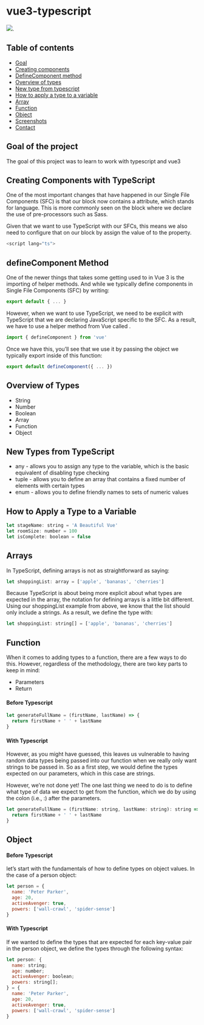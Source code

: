 # vue3-typescript
![](https://img.shields.io/badge/made%20with-vue.js-green?logo=vue.js).

## Table of contents
* [Goal](#goal-of-theproject)
* [Creating components](#creating-components-with-typescript)
* [DefineComponent method](#definecomponent-method)
* [Overview of types](#overview-of-types)
* [New type from typescript](#new-types-from-typescript)
* [How to apply a type to a variable](#how-to-apply-a-type-to-a-variable)
* [Array](#array)
* [Function](#function)
* [Object](#object)
* [Screenshots](#screenshots)
* [Contact](#contact)

## Goal of the project
The goal of this project was to learn to work with typescript and vue3

## Creating Components with TypeScript
One of the most important changes that have happened in our Single File Components (SFC) is that our block now contains a attribute, which stands for language. This is more commonly seen on the block where we declare the use of pre-processors such as Sass.

Given that we want to use TypeScript with our SFCs, this means we also need to configure that on our block by assign the value of to the property.
```js
<script lang="ts">
```
## defineComponent Method
One of the newer things that takes some getting used to in Vue 3 is the importing of helper methods. And while we typically define components in Single File Components (SFC) by writing:

```js
export default { ... }
```
However, when we want to use TypeScript, we need to be explicit with TypeScript that we are declaring JavaScript specific to the SFC. As a result, we have to use a helper method from Vue called .

```js
import { defineComponent } from 'vue'
```
Once we have this, you’ll see that we use it by passing the object we typically export inside of this function:
```js
export default defineComponent({ ... })
```

## Overview of Types
- String
- Number
- Boolean
- Array
- Function
- Object

## New Types from TypeScript
- any - allows you to assign any type to the variable, which is the basic equivalent of disabling type checking
- tuple - allows you to define an array that contains a fixed number of elements with certain types
- enum - allows you to define friendly names to sets of numeric values

## How to Apply a Type to a Variable
```js
let stageName: string = 'A Beautiful Vue'
let roomSize: number = 100
let isComplete: boolean = false
```

## Arrays
In TypeScript, defining arrays is not as straightforward as saying:
```js
let shoppingList: array = ['apple', 'bananas', 'cherries']
```

Because TypeScript is about being more explicit about what types are expected in the array, the notation for defining arrays is a little bit different. Using our shoppingList example from above, we know that the list should only include a strings. As a result, we define the type with:

```js
let shoppingList: string[] = ['apple', 'bananas', 'cherries']
```

## Function
When it comes to adding types to a function, there are a few ways to do this. However, regardless of the methodology, there are two key parts to keep in mind:
- Parameters
- Return

#### Before Typescript
```js
let generateFullName = (firstName, lastName) => {
  return firstName + ' ' + lastName
}
```

#### With Typescript
However, as you might have guessed, this leaves us vulnerable to having random data types being passed into our function when we really only want strings to be passed in. So as a first step, we would define the types expected on our parameters, which in this case are strings.

However, we’re not done yet! The one last thing we need to do is to define what type of data we expect to get from the function, which we do by using the colon (i.e., :) after the parameters.

```js
let generateFullName = (firstName: string, lastName: string): string => {
  return firstName + ' ' + lastName
}
```

## Object

#### Before Typescript
let’s start with the fundamentals of how to define types on object values. In the case of a person object:


```js
let person = {
  name: 'Peter Parker',
  age: 20,
  activeAvenger: true,
  powers: ['wall-crawl', 'spider-sense']
}
```

#### With Typescript
If we wanted to define the types that are expected for each key-value pair in the person object, we define the types through the following syntax:

```js
let person: {
  name: string;
  age: number;
  activeAvenger: boolean;
  powers: string[];
} = {
  name: 'Peter Parker',
  age: 20,
  activeAvenger: true,
  powers: ['wall-crawl', 'spider-sense']
}
```







